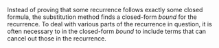 Instead of proving that some recurrence follows exactly some closed formula, the substitution method finds a closed-form *bound* for the recurrence.
To deal with various parts of the recurrence in question, it is often necessary to in the closed-form *bound* to include terms that can cancel out those in the recurrence.